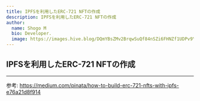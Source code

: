 ```yaml
---
title: IPFSを利用したERC-721 NFTの作成
description: IPFSを利用したERC-721 NFTの作成
author:
  name: Shogo M
  bio: Developer.
  image: https://images.hive.blog/DQmYBsZMv2BrqwSuQf84nSZi6FHNZf1UDPv9YzqTo7w5qjw/IMG_0435.JPG
---
```


## IPFSを利用したERC-721 NFTの作成

---

参考: https://medium.com/pinata/how-to-build-erc-721-nfts-with-ipfs-e76a21d8f914